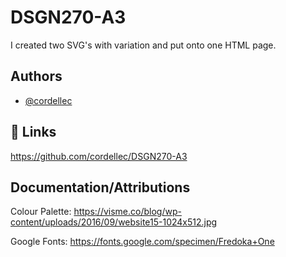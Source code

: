 
# DSGN270-A3

I created two SVG's with variation and put onto one HTML page.

## Authors

- [@cordellec](https://www.github.com/cordellec)


## 🔗 Links

https://github.com/cordellec/DSGN270-A3
## Documentation/Attributions

Colour Palette: https://visme.co/blog/wp-content/uploads/2016/09/website15-1024x512.jpg

Google Fonts: https://fonts.google.com/specimen/Fredoka+One

